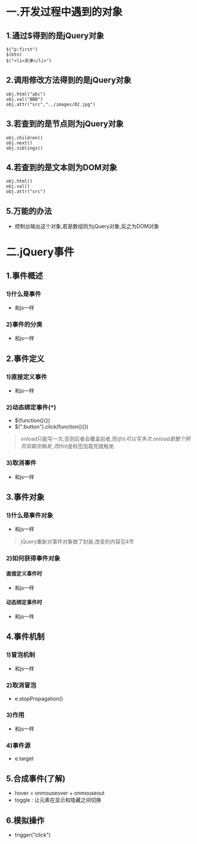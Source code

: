 # 一.开发过程中遇到的对象
## 1.通过$得到的是jQuery对象

	$("p:first")
	$(btn)
	$("<li>天津</li>")

## 2.调用修改方法得到的是jQuery对象

	obj.html("abc")
	obj.val("BBB")
	obj.attr("src","../images/02.jpg")

## 3.若查到的是节点则为jQuery对象

	obj.children()
	obj.next()
	obj.siblings()

## 4.若查到的是文本则为DOM对象

	obj.html()
	obj.val()
	obj.attr("src")

## 5.万能的办法
- 控制台输出这个对象,若是数组则为jQuery对象,反之为DOM对象

# 二.jQuery事件
## 1.事件概述
### 1)什么是事件
- 和js一样

### 2)事件的分类
- 和js一样

## 2.事件定义
### 1)直接定义事件
- 和js一样

### 2)动态绑定事件(*)
- $(function(){})
- $(":button").click(function(){})
> onload只能写一次,否则后者会覆盖前者,而$(fn)可以写多次.
> onload是整个网页加载完触发,而$(fn)是标签加载完就触发.

### 3)取消事件
- 和js一样

## 3.事件对象
### 1)什么是事件对象
- 和js一样
> jQuery重新对事件对象做了封装,改变的内容见4节

### 2)如何获得事件对象
#### 直接定义事件时
- 和js一样

#### 动态绑定事件时
- 和js一样

## 4.事件机制
### 1)冒泡机制
- 和js一样

### 2)取消冒泡
- e.stopPropagation()

### 3)作用
- 和js一样

### 4)事件源
- e.target

## 5.合成事件(了解)
- hover = onmouseover + onmouseout
- toggle : 让元素在显示和隐藏之间切换

## 6.模拟操作
- trigger("click")